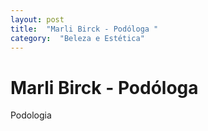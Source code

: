 ```yaml
---
layout: post
title:  "Marli Birck - Podóloga "
category:  "Beleza e Estética"
---
```


# Marli Birck - Podóloga 

Podologia
